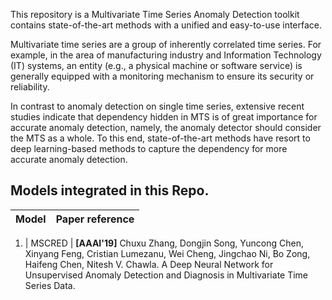 This repository is a Multivariate Time Series Anomaly Detection toolkit contains state-of-the-art methods with a unified and easy-to-use interface.

Multivariate time series are a group of inherently correlated time series. For example, in the area of manufacturing industry and Information Technology (IT) systems, an entity (e.g., a physical machine or software service) is generally equipped with a monitoring mechanism to ensure its security or reliability.

In contrast to anomaly detection on single time series, extensive recent studies indicate that dependency hidden in MTS is of great importance for accurate anomaly detection, namely, the anomaly detector should consider the MTS as a whole. To this end, state-of-the-art methods have resort to deep learning-based methods to capture the dependency for more accurate anomaly detection.


## Models integrated in this Repo.


| Model       | Paper reference                                              |
| :---------- | :----------------------------------------------------------- |

1.  | MSCRED | **[AAAI'19]** Chuxu Zhang, Dongjin Song, Yuncong Chen, Xinyang Feng, Cristian Lumezanu, Wei Cheng, Jingchao Ni, Bo Zong, Haifeng Chen, Nitesh V. Chawla.                  A Deep Neural Network for Unsupervised Anomaly Detection and Diagnosis in Multivariate Time Series Data. 


